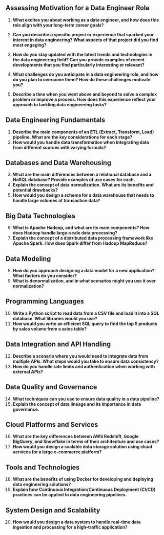 ## Assessing Motivation for a Data Engineer Role

1. **What excites you about working as a data engineer, and how does this role align with your long-term career goals?**

2. **Can you describe a specific project or experience that sparked your interest in data engineering? What aspects of that project did you find most engaging?**

3. **How do you stay updated with the latest trends and technologies in the data engineering field? Can you provide examples of recent developments that you find particularly interesting or relevant?**

4. **What challenges do you anticipate in a data engineering role, and how do you plan to overcome them? How do these challenges motivate you?**

5. **Describe a time when you went above and beyond to solve a complex problem or improve a process. How does this experience reflect your approach to tackling data engineering tasks?**

## Data Engineering Fundamentals
1. **Describe the main components of an ETL (Extract, Transform, Load) pipeline. What are the key considerations for each stage?**
2. **How would you handle data transformation when integrating data from different sources with varying formats?**

## Databases and Data Warehousing
3. **What are the main differences between a relational database and a NoSQL database? Provide examples of use cases for each.**
4. **Explain the concept of data normalization. What are its benefits and potential drawbacks?**
5. **How would you design a schema for a data warehouse that needs to handle large volumes of transaction data?**

## Big Data Technologies
6. **What is Apache Hadoop, and what are its main components? How does Hadoop handle large-scale data processing?**
7. **Explain the concept of a distributed data processing framework like Apache Spark. How does Spark differ from Hadoop MapReduce?**

## Data Modeling
8. **How do you approach designing a data model for a new application? What factors do you consider?**
9. **What is denormalization, and in what scenarios might you use it over normalization?**

## Programming Languages
10. **Write a Python script to read data from a CSV file and load it into a SQL database. What libraries would you use?**
11. **How would you write an efficient SQL query to find the top 5 products by sales volume from a sales table?**

## Data Integration and API Handling
12. **Describe a scenario where you would need to integrate data from multiple APIs. What steps would you take to ensure data consistency?**
13. **How do you handle rate limits and authentication when working with external APIs?**

## Data Quality and Governance
14. **What techniques can you use to ensure data quality in a data pipeline?**
15. **Explain the concept of data lineage and its importance in data governance.**

## Cloud Platforms and Services
16. **What are the key differences between AWS Redshift, Google BigQuery, and Snowflake in terms of their architecture and use cases?**
17. **How would you design a scalable data storage solution using cloud services for a large e-commerce platform?**

## Tools and Technologies
18. **What are the benefits of using Docker for developing and deploying data engineering solutions?**
19. **Explain how Continuous Integration/Continuous Deployment (CI/CD) practices can be applied to data engineering pipelines.**

## System Design and Scalability
20. **How would you design a data system to handle real-time data ingestion and processing for a high-traffic application?**
